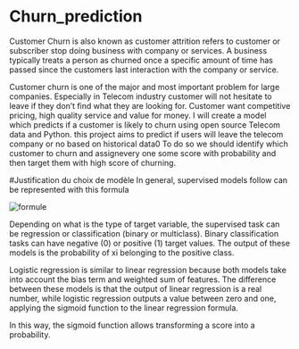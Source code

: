 # Churn_prediction
Customer Churn is also known as customer attrition refers to customer or subscriber stop doing business with company or services. 
A business typically treats a person as churned once a specific amount of time has passed since the customers last interaction with the company or service.

Customer churn is one of the major and most important problem for large companies. Especially in Telecom industry customer will not hesitate to leave if they don’t find what they are looking for. Customer want competitive pricing, high quality service and value for money.
I will create a model which predicts if a customer is likely to churn using open source Telecom data and Python.
this project aims to predict if users will leave the telecom company or no based on historical data0 To do so we should identify which customer to churn 
and assignevery one some score with probability and then target them with high score of churning.

#Justification du choix de modèle
In general, supervised models follow can be represented with this formula

![formule](https://user-images.githubusercontent.com/123807794/235086111-44a4b6b2-dc78-4428-ac5a-6fed95ce801f.PNG)

Depending on what is the type of target variable, the supervised task can be regression or classification (binary or multiclass). Binary classification tasks can have negative (0) or positive (1) target values. The output of these models is the probability of xi belonging to the positive class.

Logistic regression is similar to linear regression because both models take into account the bias term and weighted sum of features. The difference between these models is that the output of linear regression is a real number, while logistic regression outputs a value between zero and one, applying the sigmoid function to the linear regression formula.





In this way, the sigmoid function allows transforming a score into a probability.
